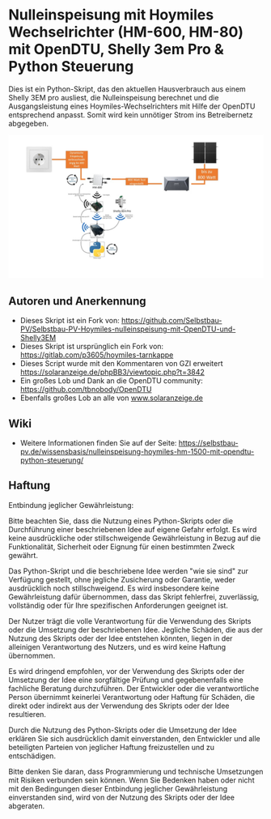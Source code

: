 # Nulleinspeisung mit Hoymiles Wechselrichter (HM-600, HM-80) mit OpenDTU, Shelly 3em Pro & Python Steuerung

Dies ist ein Python-Skript, das den aktuellen Hausverbrauch aus einem Shelly 3EM pro ausliest, die Nulleinspeisung berechnet und die Ausgangsleistung eines Hoymiles-Wechselrichters mit Hilfe der OpenDTU entsprechend anpasst. Somit wird kein unnötiger Strom ins Betreibernetz abgegeben.


![diagramm](media/bkk_v1.jpg)




## Autoren und Anerkennung
- Dieses Skript ist ein Fork von: https://github.com/Selbstbau-PV/Selbstbau-PV-Hoymiles-nulleinspeisung-mit-OpenDTU-und-Shelly3EM
- Dieses Skript ist ursprünglich ein Fork von: https://gitlab.com/p3605/hoymiles-tarnkappe
- Dieses Script wurde mit den Kommentaren von GZI erweitert https://solaranzeige.de/phpBB3/viewtopic.php?t=3842
- Ein großes Lob und Dank an die OpenDTU community: https://github.com/tbnobody/OpenDTU
- Ebenfalls großes Lob an alle von www.solaranzeige.de 

## Wiki
- Weitere Informationen finden Sie auf der Seite: https://selbstbau-pv.de/wissensbasis/nulleinspeisung-hoymiles-hm-1500-mit-opendtu-python-steuerung/


## Haftung

Entbindung jeglicher Gewährleistung:

Bitte beachten Sie, dass die Nutzung eines Python-Skripts oder die Durchführung einer beschriebenen Idee auf eigene Gefahr erfolgt. Es wird keine ausdrückliche oder stillschweigende Gewährleistung in Bezug auf die Funktionalität, Sicherheit oder Eignung für einen bestimmten Zweck gewährt.

Das Python-Skript und die beschriebene Idee werden "wie sie sind" zur Verfügung gestellt, ohne jegliche Zusicherung oder Garantie, weder ausdrücklich noch stillschweigend. Es wird insbesondere keine Gewährleistung dafür übernommen, dass das Skript fehlerfrei, zuverlässig, vollständig oder für Ihre spezifischen Anforderungen geeignet ist.

Der Nutzer trägt die volle Verantwortung für die Verwendung des Skripts oder die Umsetzung der beschriebenen Idee. Jegliche Schäden, die aus der Nutzung des Skripts oder der Idee entstehen könnten, liegen in der alleinigen Verantwortung des Nutzers, und es wird keine Haftung übernommen.

Es wird dringend empfohlen, vor der Verwendung des Skripts oder der Umsetzung der Idee eine sorgfältige Prüfung und gegebenenfalls eine fachliche Beratung durchzuführen. Der Entwickler oder die verantwortliche Person übernimmt keinerlei Verantwortung oder Haftung für Schäden, die direkt oder indirekt aus der Verwendung des Skripts oder der Idee resultieren.

Durch die Nutzung des Python-Skripts oder die Umsetzung der Idee erklären Sie sich ausdrücklich damit einverstanden, den Entwickler und alle beteiligten Parteien von jeglicher Haftung freizustellen und zu entschädigen.

Bitte denken Sie daran, dass Programmierung und technische Umsetzungen mit Risiken verbunden sein können. Wenn Sie Bedenken haben oder nicht mit den Bedingungen dieser Entbindung jeglicher Gewährleistung einverstanden sind, wird von der Nutzung des Skripts oder der Idee abgeraten.
